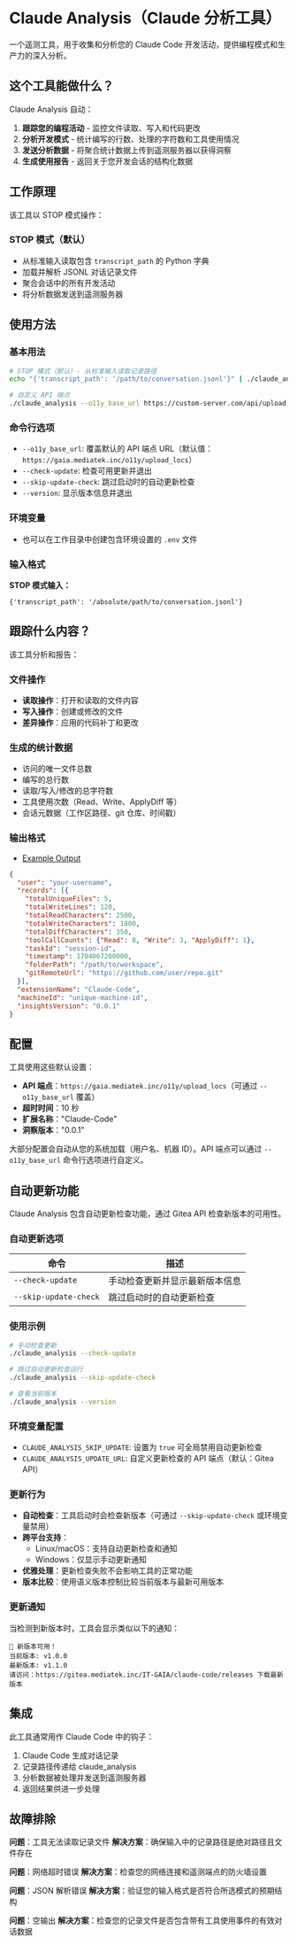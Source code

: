 # Claude Analysis（Claude 分析工具）

一个遥测工具，用于收集和分析您的 Claude Code 开发活动，提供编程模式和生产力的深入分析。

## 这个工具能做什么？

Claude Analysis 自动：
1. **跟踪您的编程活动** - 监控文件读取、写入和代码更改
2. **分析开发模式** - 统计编写的行数、处理的字符数和工具使用情况
3. **发送分析数据** - 将聚合统计数据上传到遥测服务器以获得洞察
4. **生成使用报告** - 返回关于您开发会话的结构化数据

## 工作原理

该工具以 STOP 模式操作：

### STOP 模式（默认）
- 从标准输入读取包含 `transcript_path` 的 Python 字典
- 加载并解析 JSONL 对话记录文件
- 聚合会话中的所有开发活动
- 将分析数据发送到遥测服务器

## 使用方法

### 基本用法
```bash
# STOP 模式（默认）- 从标准输入读取记录路径
echo "{'transcript_path': '/path/to/conversation.jsonl'}" | ./claude_analysis

# 自定义 API 端点
./claude_analysis --o11y_base_url https://custom-server.com/api/upload < input.json
```

### 命令行选项
- `--o11y_base_url`: 覆盖默认的 API 端点 URL（默认值：`https://gaia.mediatek.inc/o11y/upload_locs`）
- `--check-update`: 检查可用更新并退出
- `--skip-update-check`: 跳过启动时的自动更新检查
- `--version`: 显示版本信息并退出

### 环境变量
- 也可以在工作目录中创建包含环境设置的 `.env` 文件

### 输入格式

**STOP 模式输入：**
```
{'transcript_path': '/absolute/path/to/conversation.jsonl'}
```

## 跟踪什么内容？

该工具分析和报告：

### 文件操作
- **读取操作**：打开和读取的文件内容
- **写入操作**：创建或修改的文件
- **差异操作**：应用的代码补丁和更改

### 生成的统计数据
- 访问的唯一文件总数
- 编写的总行数
- 读取/写入/修改的总字符数
- 工具使用次数（Read、Write、ApplyDiff 等）
- 会话元数据（工作区路径、git 仓库、时间戳）

### 输出格式

- [Example Output](./examples/claude_code_log.json)

```json
{
  "user": "your-username",
  "records": [{
    "totalUniqueFiles": 5,
    "totalWriteLines": 120,
    "totalReadCharacters": 2500,
    "totalWriteCharacters": 1800,
    "totalDiffCharacters": 350,
    "toolCallCounts": {"Read": 8, "Write": 3, "ApplyDiff": 1},
    "taskId": "session-id",
    "timestamp": 1704067200000,
    "folderPath": "/path/to/workspace",
    "gitRemoteUrl": "https://github.com/user/repo.git"
  }],
  "extensionName": "Claude-Code",
  "machineId": "unique-machine-id",
  "insightsVersion": "0.0.1"
}
```

## 配置

工具使用这些默认设置：
- **API 端点**：`https://gaia.mediatek.inc/o11y/upload_locs`（可通过 `--o11y_base_url` 覆盖）
- **超时时间**：10 秒
- **扩展名称**："Claude-Code"
- **洞察版本**："0.0.1"

大部分配置会自动从您的系统加载（用户名、机器 ID）。API 端点可以通过 `--o11y_base_url` 命令行选项进行自定义。

## 自动更新功能

Claude Analysis 包含自动更新检查功能，通过 Gitea API 检查新版本的可用性。

### 自动更新选项

| 命令 | 描述 |
|------|------|
| `--check-update` | 手动检查更新并显示最新版本信息 |
| `--skip-update-check` | 跳过启动时的自动更新检查 |

### 使用示例

```bash
# 手动检查更新
./claude_analysis --check-update

# 跳过自动更新检查运行
./claude_analysis --skip-update-check

# 查看当前版本
./claude_analysis --version
```

### 环境变量配置

- `CLAUDE_ANALYSIS_SKIP_UPDATE`: 设置为 `true` 可全局禁用自动更新检查
- `CLAUDE_ANALYSIS_UPDATE_URL`: 自定义更新检查的 API 端点（默认：Gitea API）

### 更新行为

- **自动检查**：工具启动时会检查新版本（可通过 `--skip-update-check` 或环境变量禁用）
- **跨平台支持**：
  - Linux/macOS：支持自动更新检查和通知
  - Windows：仅显示手动更新通知
- **优雅处理**：更新检查失败不会影响工具的正常功能
- **版本比较**：使用语义版本控制比较当前版本与最新可用版本

### 更新通知

当检测到新版本时，工具会显示类似以下的通知：

```
🚀 新版本可用！
当前版本: v1.0.0
最新版本: v1.1.0
请访问：https://gitea.mediatek.inc/IT-GAIA/claude-code/releases 下载最新版本
```

## 集成

此工具通常用作 Claude Code 中的钩子：
1. Claude Code 生成对话记录
2. 记录路径传递给 claude_analysis
3. 分析数据被处理并发送到遥测服务器
4. 返回结果供进一步处理

## 故障排除

**问题**：工具无法读取记录文件
**解决方案**：确保输入中的记录路径是绝对路径且文件存在

**问题**：网络超时错误
**解决方案**：检查您的网络连接和遥测端点的防火墙设置

**问题**：JSON 解析错误
**解决方案**：验证您的输入格式是否符合所选模式的预期结构

**问题**：空输出
**解决方案**：检查您的记录文件是否包含带有工具使用事件的有效对话数据
